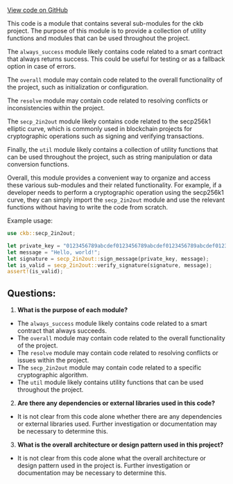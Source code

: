 [View code on GitHub](https://github.com/nervosnetwork/ckb/blob/develop/benches/benches/benchmarks/mod.rs)

This code is a module that contains several sub-modules for the ckb project. The purpose of this module is to provide a collection of utility functions and modules that can be used throughout the project.

The `always_success` module likely contains code related to a smart contract that always returns success. This could be useful for testing or as a fallback option in case of errors.

The `overall` module may contain code related to the overall functionality of the project, such as initialization or configuration.

The `resolve` module may contain code related to resolving conflicts or inconsistencies within the project.

The `secp_2in2out` module likely contains code related to the secp256k1 elliptic curve, which is commonly used in blockchain projects for cryptographic operations such as signing and verifying transactions.

Finally, the `util` module likely contains a collection of utility functions that can be used throughout the project, such as string manipulation or data conversion functions.

Overall, this module provides a convenient way to organize and access these various sub-modules and their related functionality. For example, if a developer needs to perform a cryptographic operation using the secp256k1 curve, they can simply import the `secp_2in2out` module and use the relevant functions without having to write the code from scratch.

Example usage:

```rust
use ckb::secp_2in2out;

let private_key = "0123456789abcdef0123456789abcdef0123456789abcdef0123456789abcdef";
let message = "Hello, world!";
let signature = secp_2in2out::sign_message(private_key, message);
let is_valid = secp_2in2out::verify_signature(signature, message);
assert!(is_valid);
```
## Questions:
 1. **What is the purpose of each module?**
- The `always_success` module likely contains code related to a smart contract that always succeeds.
- The `overall` module may contain code related to the overall functionality of the project.
- The `resolve` module may contain code related to resolving conflicts or issues within the project.
- The `secp_2in2out` module may contain code related to a specific cryptographic algorithm.
- The `util` module likely contains utility functions that can be used throughout the project.

2. **Are there any dependencies or external libraries used in this code?**
- It is not clear from this code alone whether there are any dependencies or external libraries used. Further investigation or documentation may be necessary to determine this.

3. **What is the overall architecture or design pattern used in this project?**
- It is not clear from this code alone what the overall architecture or design pattern used in the project is. Further investigation or documentation may be necessary to determine this.
